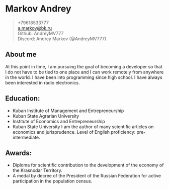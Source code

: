 # Markov Andrey
>+79618533777\
>a.markov@bk.ru\
>Github: AndreyMV777\
>Discord: Andrey Markov (@AndreyMV777)

## About me
At this point in time, I am pursuing the goal of becoming a developer so that I do not have to be tied to one place and I can work remotely from anywhere in the world. I have been into programming since high school. I have always been interested in radio electronics.

## Education:
-	Kuban Institute of Management and Entrepreneurship
-	Kuban State Agrarian University
-	Institute of Economics and Entrepreneurship
-	Kuban State University
I am the author of many scientific articles on economics and jurisprudence.
Level of English proficiency: pre-intermediate.

## Awards:
- Diploma for scientific contribution to the development of the economy of the Krasnodar Territory.
- A medal by decree of the President of the Russian Federation for active participation in the population census.
